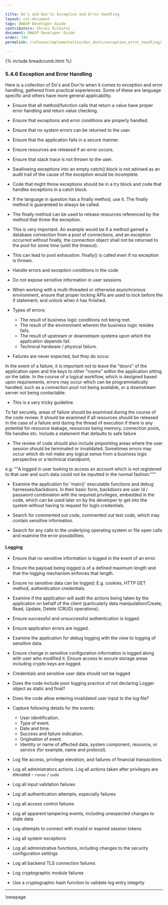 ```yaml
---

title: Do's and Don'ts Exception and Error Handling
layout: col-document
tags: OWASP Developer Guide
contributors: Shruti Kulkarni
document: OWASP Developer Guide
order: 746
permalink: /release/implementation/dos_donts/exception_error_handling/

---
```


{% include breadcrumb.html %}

### 5.4.6 Exception and Error Handling

Here is a collection of Do's and Don'ts when it comes to exception and error handling, gathered from practical experiences.
Some of these are language specific and others have more general applicability.

* Ensure that all method/function calls that return a value have proper error handling and return value checking.
* Ensure that exceptions and error conditions are properly handled.
* Ensure that no system errors can be returned to the user.
* Ensure that the application fails in a secure manner.
* Ensure resources are released if an error occurs.
* Ensure that stack trace is not thrown to the user.
* Swallowing exceptions into an empty catch() block is not advised as an audit trail
    of the cause of the exception would be incomplete.
* Code that might throw exceptions should be in a try block and code that handles exceptions in a catch block.
* If the language in question has a finally method, use it. The finally method is guaranteed to always be called.
* The finally method can be used to release resources referenced by the method that threw the exception.
* This is very important. An example would be if a method gained a database connection from a pool of connections,
    and an exception occurred without finally, the connection object shall not be returned
    to the pool for some time (until the timeout).
* This can lead to pool exhaustion. finally() is called even if no exception is thrown.
* Handle errors and exception conditions in the code
* Do not expose sensitive information in user sessions
* When working with a multi-threaded or otherwise asynchronous environment,
    ensure that proper locking APIs are used to lock before the if statement;
    and unlock when it has finished.

* Types of errors:
  * The result of business logic conditions not being met.
  * The result of the environment wherein the business logic resides fails.
  * The result of upstream or downstream systems upon which the application depends fail.
  * Technical hardware / physical failure.

* Failures are never expected, but they do occur.

In the event of a failure, it is important not to leave the "doors" of the application open
and the keys to other "rooms" within the application sitting on the table.
In the course of a logical workflow, which is designed based upon requirements,
errors may occur which can be programmatically handled,
such as a connection pool not being available, or a downstream server not being contactable.

* This is a very tricky guideline.

To fail securely, areas of failure should be examined during the course of the code review.
It should be examined if all resources should be released in the case of a failure
and during the thread of execution if there is any potential for resource leakage,
resources being memory, connection pools, file handles etc.
Include a statement that defaults to safe failure

* The review of code should also include pinpointing areas where the user session should be terminated or invalidated.
Sometimes errors may occur which do not make any logical sense from a business logic perspective
or a technical standpoint;

e.g: ""A logged in user looking to access an account which is not registered to that user
and such data could not be inputted in the normal fashion."""

* Examine the application for 'main()' executable functions and debug harnesses/backdoors.
In their basic form, backdoors are user id / password combination with the required privileges, embedded in the code,
which can be used later on by the developer to get into the system without having to request for login credentials.

* Search for commented out code, commented out test code, which may contain sensitive information.

* Search for any calls to the underlying operating system or file open calls and examine the error possibilities.

#### Logging

* Ensure that no sensitive information is logged in the event of an error.

* Ensure the payload being logged is of a defined maximum length and that the logging mechanism enforces that length.

* Ensure no sensitive data can be logged; E.g. cookies, HTTP GET method, authentication credentials.

* Examine if the application will audit the actions being taken by the application on behalf of the client
    (particularly data manipulation/Create, Read, Update, Delete (CRUD) operations).

* Ensure successful and unsuccessful authentication is logged.

* Ensure application errors are logged.

* Examine the application for debug logging with the view to logging of sensitive data.

* Ensure change in sensitive configuration information is logged along with user who modified it.
    Ensure access to secure storage areas including crypto keys are logged.

* Credentials and sensitive user data should not be logged

* Does the code include poor logging practice of not declaring Logger object as static and final?

* Does the code allow entering invalidated user input to the log file?

* Capture following details for the events:

  * User identification.
  * Type of event.
  * Date and time.
  * Success and failure indication.
  * Origination of event.
  * Identity or name of affected data, system component, resource, or service (for example, name and protocol).

* Log file access, privilege elevation, and failures of financial transactions.

* Log all administrators actions. Log all actions taken after privileges are elevated - `runas` / `sudo`

* Log all input validation failures

* Log all authentication attempts, especially failures

* Log all access control failures

* Log all apparent tampering events, including unexpected changes to state data

* Log attempts to connect with invalid or expired session tokens

* Log all system exceptions

* Log all administrative functions, including changes to the security configuration settings

* Log all backend TLS connection failures

* Log cryptographic module failures

* Use a cryptographic hash function to validate log entry integrity

----



\newpage
